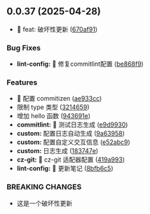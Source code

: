 ## 0.0.37 (2025-04-28)


* :gift: feat: 破坏性更新 ([670af91](https://github.com/jackchoumine/monorepo-demo/commit/670af91f111ee6360a9eb57731aab9e58ea8b6a8))


### Bug Fixes

* **lint-config:** 🐛 修复commitlint配置 ([be868f9](https://github.com/jackchoumine/monorepo-demo/commit/be868f9fb5d9b262385d027133496577d96d7c29))


### Features

* 🎸 配置 commitizen ([ae933cc](https://github.com/jackchoumine/monorepo-demo/commit/ae933cc2351cf48ad3d179a5b09e76a91afcfe72))
* 限制 type 类型 ([3214659](https://github.com/jackchoumine/monorepo-demo/commit/3214659a1d194d424b051934b0747b321c695740))
* 增加 hello 函数 ([943691e](https://github.com/jackchoumine/monorepo-demo/commit/943691e5633d4fcffdeb68091f820fdd7381a5de))
* **commitlint:** 🎁 测试日志生成 ([e9d9930](https://github.com/jackchoumine/monorepo-demo/commit/e9d99302c9f4f37a6e326f1abc149a668c39617d))
* **custom:** 配置日志自动生成 ([9a63958](https://github.com/jackchoumine/monorepo-demo/commit/9a63958d4528c68b02c9b3477ab957f948178a2a))
* **custom:** 配置自定义交互信息 ([e52abc9](https://github.com/jackchoumine/monorepo-demo/commit/e52abc91ef065751ce6b688e27d8fb29c36ea11a))
* **custom:** 日志生成 ([183747e](https://github.com/jackchoumine/monorepo-demo/commit/183747eee2ad08b96200888b42801d1eab562110))
* **cz-git:** 🎁 cz-git 适配器配置 ([419a993](https://github.com/jackchoumine/monorepo-demo/commit/419a993abe8a5cccbc97f1b02f6b4fd4caa20221))
* **lint-config:** 🎁 更新笔记 ([8bfb6c5](https://github.com/jackchoumine/monorepo-demo/commit/8bfb6c56d9e20813c9251a7217906d139ce005c3))


### BREAKING CHANGES

* 这是一个破坏性更新



